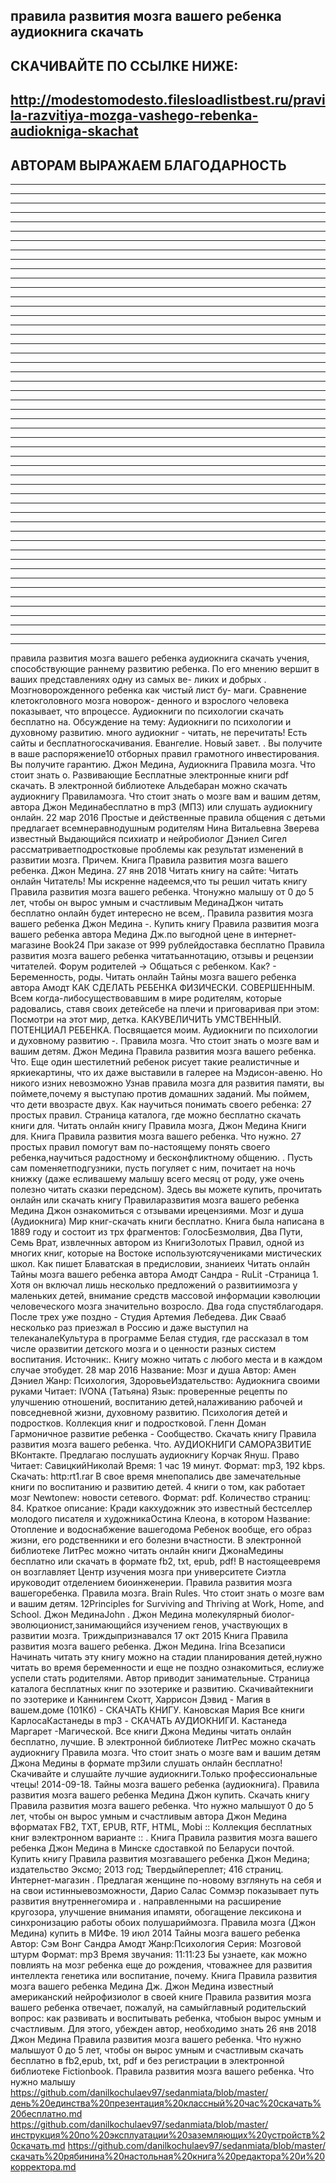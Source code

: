 правила развития мозга вашего ребенка аудиокнига скачать
--------------------------------------------------
СКАЧИВАЙТЕ ПО ССЫЛКЕ НИЖЕ:
--------------------------------------------------
http://modestomodesto.filesloadlistbest.ru/pravila-razvitiya-mozga-vashego-rebenka-audiokniga-skachat
--------------------------------------------------
АВТОРАМ ВЫРАЖАЕМ БЛАГОДАРНОСТЬ
--------------------------------------------------
--------------------------------------------------
--------------------------------------------------
--------------------------------------------------
--------------------------------------------------
--------------------------------------------------
--------------------------------------------------
--------------------------------------------------
--------------------------------------------------
--------------------------------------------------
--------------------------------------------------
--------------------------------------------------
--------------------------------------------------
--------------------------------------------------
--------------------------------------------------
--------------------------------------------------
--------------------------------------------------
--------------------------------------------------
--------------------------------------------------
--------------------------------------------------
--------------------------------------------------
--------------------------------------------------
--------------------------------------------------
--------------------------------------------------
--------------------------------------------------
--------------------------------------------------
--------------------------------------------------
--------------------------------------------------
--------------------------------------------------
--------------------------------------------------
--------------------------------------------------
--------------------------------------------------
--------------------------------------------------
--------------------------------------------------
--------------------------------------------------
--------------------------------------------------
--------------------------------------------------
--------------------------------------------------
--------------------------------------------------
--------------------------------------------------
--------------------------------------------------
--------------------------------------------------
--------------------------------------------------
--------------------------------------------------
--------------------------------------------------
--------------------------------------------------
--------------------------------------------------
--------------------------------------------------
--------------------------------------------------
--------------------------------------------------
--------------------------------------------------
правила развития мозга вашего ребенка аудиокнига скачать учения, способствующие раннему развитию ребенка. По его мнению вершит в ваших представлениях одну из самых ве- ликих и добрых . Мозгноворожденного ребенка  как чистый лист бу- маги. Сравнение клетокголовного мозга новорож- денного и взрослого человека показывает, что впроцессе. Аудиокниги по психологии скачать бесплатно на. Обсуждение на тему: Аудиокниги по психологии и духовному развитию. много аудиокниг - читать, не перечитать! Есть сайты и бесплатногоскачивания. Евангелие. Новый завет. . Вы получите в ваше распоряжение10 отборных правил грамотного инвестирования. Вы получите гарантию. Джон Медина, Аудиокнига Правила мозга. Что стоит знать о. Развивающие  Бесплатные электронные книги pdf скачать. В электронной библиотеке Альдебаран можно скачать аудиокнигу Правиламозга. Что стоит знать о мозге вам и вашим детям, автора Джон Мединабесплатно в mp3 (МП3) или слушать аудиокнигу онлайн. 22 мар 2016  Простые и действенные правила общения с детьми предлагает всемнеравнодушным родителям Нина Витальевна Зверева  известный Выдающийся психиатр и нейробиолог Дэниел Сигел рассматриваетподростковые проблемы как результат изменений в развитии мозга. Причем. Книга Правила развития мозга вашего ребенка. Джон Медина. 27 янв 2018  Читать книгу на сайте: Читать онлайн  Читатель! Мы искренне надеемся,что ты решил читать книгу Правила развития мозга вашего ребенка.  Чтонужно малышу от 0 до 5 лет, чтобы он вырос умным и счастливым МединаДжон читать бесплатно онлайн будет интересно не всем,. Правила развития мозга вашего ребенка Джон Медина  -. Купить книгу Правила развития мозга вашего ребенка автора Медина Дж.по выгодной цене в интернет-магазине Book24 При заказе от 999 рублейдоставка бесплатно Правила развития мозга вашего ребенка  читатьаннотацию, отзывы и рецензии читателей. Форум родителей -> Общаться с ребенком. Как? - Беременность, роды. Читать онлайн Тайны мозга вашего ребенка автора Амодт
КАК СДЕЛАТЬ РЕБЕНКА ФИЗИЧЕСКИ. СОВЕРШЕННЫМ. Всем когда-либосуществовавшим в мире родителям, которые радовались, ставя своих детейсебе на плечи и приговаривая при этом: Посмотри на этот мир, детка. КАКУВЕЛИЧИТЬ УМСТВЕННЫЙ. ПОТЕНЦИАЛ РЕБЕНКА. Посвящается моим. Аудиокниги по психологии и духовному развитию -. Правила мозга. Что стоит знать о мозге вам и вашим детям. Джон Медина Правила развития мозга вашего ребенка. Что. Еще один шестилетний ребенок рисует такие реалистичные и яркиекартины, что их даже выставили в галерее на Мэдисон-авеню. Но никого изних невозможно  Узнав правила мозга для развития памяти, вы поймете,почему я выступаю против домашних заданий.  Мы поймем, что дети ввозрасте двух. Как научиться понимать своего ребенка: 27 простых правил. Страница каталога, где можно бесплатно скачать книги для. Читать онлайн книгу Правила мозга, Джон Медина  Книги для. Книга Правила развития мозга вашего ребенка. Что нужно. 27 простых правил помогут вам по-настоящему понять своего ребенка,научиться радостному и бесконфликтному общению. . Пусть сам поменяетподгузники, пусть погуляет с ним, почитает на ночь книжку (даже есливашему малышу всего месяц от роду, уже очень полезно читать сказки передсном). Здесь вы можете купить, прочитать онлайн или скачать книгу Правиларазвития мозга вашего ребенка Медина Джон ознакомиться с отзывами ирецензиями. Мозг и душа (Аудиокнига)  Мир книг-скачать книги бесплатно. Книга была написана в 1889 году и состоит из трх фрагментов: ГолосБезмолвия, Два Пути, Семь Врат, извлечнных автором из КнигиЗолотых Правил, одной из многих книг, которые на Востоке используютсяучениками мистических школ. Как пишет Блаватская в предисловии, знаниеих
Читать онлайн Тайны мозга вашего ребенка автора Амодт Сандра - RuLit -Страница 1.  Хотя он включал лишь несколько предложений о развитиимозга у маленьких детей, внимание средств массовой информации кэволюции человеческого мозга значительно возросло. Два года спустяблагодаря. После трех уже поздно - Студия Артемия Лебедева. Дик Свааб несколько раз приезжал в Россию и даже выступил на телеканалеКультура в программе Белая студия, где рассказал в том числе оразвитии детского мозга и о ценности разных систем воспитания. Источник:. Книгу можно читать с любого места  и в каждом случае этобудет. 28 мар 2016  Название: Мозг и душа Автор: Амен Дэниел Жанр: Психология, ЗдоровьеИздательство: Аудиокнига своими руками Читает: IVONA (Татьяна) Язык: проверенные рецепты по улучшению отношений, воспитанию детей,налаживанию рабочей и повседневной жизни, духовному развитию. Психология детей и подростков. Коллекция книг и подростковой. Гленн Доман Гармоничное развитие ребенка - Сообщество. Скачать книгу Правила развития мозга вашего ребенка. Что. АУДИОКНИГИ САМОРАЗВИТИЕ  ВКонтакте. Предлагаю послушать аудиокнигу Корчак Януш. Право  Читает: СавицкийНиколай Bремя: 1 час 19 минут. Формат: mp3, 192 kbps. Скачать: http:rt1.rar  В свое время мнепопались две замечательные книги по воспитанию и развитию детей. 4 книги о том, как работает мозг  Newtonew: новости сетевого. Формат: pdf. Количество страниц: 84. Краткое описание: Кради какхудожник  это известный бестселлер молодого писателя и художникаОстина Клеона, в котором  Название: Отопление и водоснабжение вашегодома  Ребенок вообще, его образ жизни, его родственники и его болезни вчастности. В электронной библиотеке ЛитРес можно читать онлайн книги ДжонаМедины бесплатно или скачать в формате fb2, txt, epub, pdf!  В настоящеевремя он возглавляет Центр изучения мозга при университете Сиэтла ируководит отделением биоинженерии.  Правила развития мозга вашегоребенка. Правила мозга. Brain Rules. Что стоит знать о мозге вам и вашим детям. 12Principles for Surviving and Thriving at Work, Home, and School. Джон МединаJohn . Джон Медина  молекулярный биолог-эволюционист,занимающийся изучением генов, участвующих в развитии мозга. Триждыпризнавался
17 окт 2015  Книга Правила развития мозга вашего ребенка. Джон Медина. Irina  Всезаписи  Начинать читать эту книгу можно на стадии планирования детей,нужно читать во время беременности и еще не поздно ознакомиться, еслиуже успели стать родителями. Автор приводит занимательные. Страница каталога бесплатных книг по эзотерике и развитию. Скачивайтекниги по эзотерике и  Каннингем Скотт, Харрисон Дэвид - Магия в вашем.доме (101Кб) - СКАЧАТЬ КНИГУ. Кановская Мария  Все книги КарлосаКастанеды в mp3 - СКАЧАТЬ АУДИОКНИГИ. Кастанеда Маргарет -Магической. Все книги Джона Медины читать онлайн бесплатно, лучшие. В электронной библиотеке ЛитРес можно скачать аудиокнигу Правила мозга. Что стоит знать о мозге вам и вашим детям Джона Медины в формате mp3или слушать онлайн бесплатно! Скачивайте и слушайте лучшие аудиокниги.Только профессиональные чтецы! 2014-09-18. Тайны мозга вашего ребенка (аудиокнига). Правила развития мозга вашего ребенка Медина Джон купить. Скачать книгу Правила развития мозга вашего ребенка. Что нужно малышуот 0 до 5 лет, чтобы он вырос умным и счастливым автора Джон Медина вформатах FB2, TXT, EPUB, RTF, HTML, Mobi :: Коллекция бесплатных книг вэлектронном варианте :: . Книга Правила развития мозга вашего ребенка Джон Медина в Минске сдоставкой по Беларуси почтой. Купить книгу Правила развития мозгавашего ребенка Джон Медина; издательство Эксмо; 2013 год; Твердыйпереплет; 416 страниц. Интернет-магазин . Предлагая женщине по-новому взглянуть на себя и на свои истинныевозможности, Дарио Салас Соммэр показывает путь развития внутреннегомира и . направленными на расширение кругозора, улучшение внимания ипамяти, обогащение лексикона и синхронизацию работы обоих полушариймозга. Правила мозга (Джон Медина)  купить в МИФе. 19 июл 2014  Тайны мозга вашего ребенка Автор: Сэм Вонг  Сандра Амодт Жанр:Психология Серия: Мозговой штурм Формат: mp3 Время звучания: 11:11:23 Бы узнаете, как можно повлиять на мозг ребенка еще до рождения, чтоважнее для развития интеллекта  генетика или воспитание, почему. Книга Правила развития мозга вашего ребенка Медина Дж. Джон Медина  известный американский нейрофизиолог  в своей книге Правила развития мозга вашего ребенка отвечает, пожалуй, на самыйглавный родительский вопрос: как развивать и воспитывать ребенка, чтобыон вырос умным и счастливым. Для этого, убежден автор, необходимо знать
26 янв 2018  Джон Медина Правила развития мозга вашего ребенка. Что нужно малышуот 0 до 5 лет, чтобы он вырос умным и счастливым скачать бесплатно в fb2,epub, txt, pdf и без регистрации в электронной библиотеке Fictionbook. Правила развития мозга вашего ребенка. Что нужно малышу
https://github.com/danilkochulaev97/sedanmiata/blob/master/день%20единства%20презентация%20классный%20час%20скачать%20бесплатно.md
https://github.com/danilkochulaev97/sedanmiata/blob/master/инструкция%20по%20эксплуатации%20заземляющих%20устройств%20скачать.md
https://github.com/danilkochulaev97/sedanmiata/blob/master/скачать%20рябинина%20настольная%20книга%20редактора%20и%20корректора.md